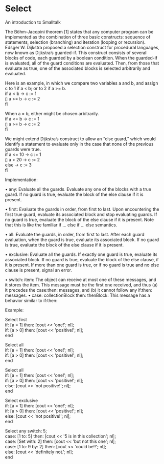 # Select
An introduction to Smalltalk

The Böhm-Jacopini theorem [1] states that any computer program can be implemented as the combination of three basic constructs: sequence of statements, selection (branching) and iteration (looping or recursion). Edsger W. Dijkstra proposed a selection construct for procedural languages, now known as Dijkstra’s guarded-if. This construct consists of several blocks of code, each guarded by a boolean condition. When the guarded-if is evaluated, all of the guard conditions are evaluated. Then, from those that evaluate as true, one of the associated blocks is selected arbitrarily and evaluated.

Here is an example, in which we compare two variables a and b, and assign c to 1 if a < b; or to 2 if a >= b. <br />
if a < b → c := 1 <br />
▯ a >= b → c := 2 <br />
fi

When a = b, either might be chosen arbitrarily. <br />
if a <= b → c := 1 <br />
▯ a >= b → c := 2 <br />
fi

We might extend Dijkstra’s construct to allow an “else guard,” which would identify a statement to evaluate
only in the case that none of the previous guards were true. <br />
if a <= 10 → c := 1 <br />
▯ a > 20 → c := 2 <br />
else → c := 3 <br />
fi

Implementation:

• any: Evaluate all the guards. Evaluate any one of the blocks with a true guard. If no guard is true, evaluate the block of the else clause if it is present.

• first: Evaluate the guards in order, from first to last. Upon encountering the first true guard, evaluate its associated block and stop evaluating guards. If no guard is true, evaluate the block of the else clause if it is present. Note that this is like the familiar if … else if … else semantics.

• all: Evaluate the guards, in order, from first to last. After each guard evaluation, when the guard is true, evaluate its associated block. If no guard is true, evaluate the block of the else clause if it is present.

• exclusive: Evaluate all the guards. If exactly one guard is true, evaluate its associated block. If no guard is true, evaluate the block of the else clause, if it is present. If more than one guard is true, or if no guard is true and no else clause is present, signal an error. 

• switch: item: The object can receive at most one of these messages, and it stores the item. This message must be the first one received, and thus (a) it precedes the case:then: messages, and (b) it cannot follow any if:then: messages.
• case: collectionBlock then: thenBlock: This message has a behavior similar to if:then:
           
Example:

Select first <br />
if: [a = 1] then: [cout << 'one!'; nl]; <br />
if: [a > 0] then: [cout << 'positive!'; nl]; <br />
end <br />

Select all <br />
if: [a = 1] then: [cout << 'one!'; nl]; <br />
if: [a > 0] then: [cout << 'positive!'; nl]; <br />
end <br />

Select all <br />
if: [a = 1] then: [cout << 'one!'; nl]; <br />
if: [a > 0] then: [cout << 'positive!'; nl]; <br />
else: [cout << 'not positive!'; nl]; <br />
end 

Select exclusive <br />
if: [a = 1] then: [cout << 'one!'; nl]; <br /> 
if: [a > 0] then: [cout << 'positive!'; nl]; <br />
else: [cout << 'not positive!'; nl]; <br />
end <br />

Select any switch: 5; <br />
case: [1 to: 5] then: [cout << '5 is in this collection'; nl]; <br />
case: [Set with: 2] then: [cout << 'but not this one'; nl]; <br />
case: [1 to: 9 by: 2] then: [cout << 'could be!!'; nl]; <br />
else: [cout << 'definitely not.'; nl]; <br />
end
